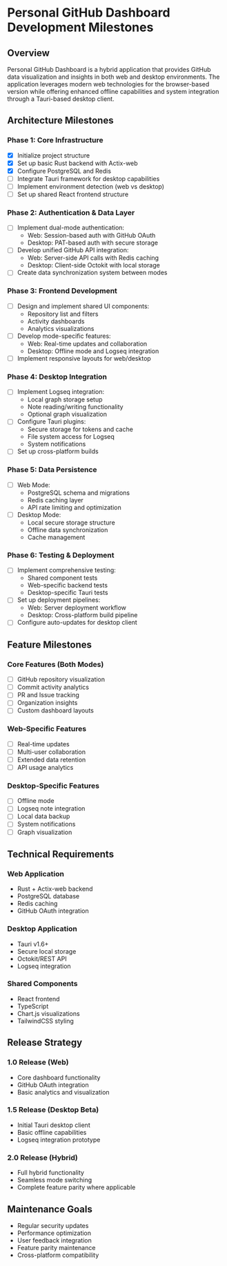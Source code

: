 # Personal GitHub Dashboard Development Milestones

## Overview

Personal GitHub Dashboard is a hybrid application that provides GitHub data visualization and insights in both web and desktop environments. The application leverages modern web technologies for the browser-based version while offering enhanced offline capabilities and system integration through a Tauri-based desktop client.

## Architecture Milestones

### Phase 1: Core Infrastructure

- [x] Initialize project structure
- [x] Set up basic Rust backend with Actix-web
- [x] Configure PostgreSQL and Redis
- [ ] Integrate Tauri framework for desktop capabilities
- [ ] Implement environment detection (web vs desktop)
- [ ] Set up shared React frontend structure

### Phase 2: Authentication & Data Layer

- [ ] Implement dual-mode authentication:
  - Web: Session-based auth with GitHub OAuth
  - Desktop: PAT-based auth with secure storage
- [ ] Develop unified GitHub API integration:
  - Web: Server-side API calls with Redis caching
  - Desktop: Client-side Octokit with local storage
- [ ] Create data synchronization system between modes

### Phase 3: Frontend Development

- [ ] Design and implement shared UI components:
  - Repository list and filters
  - Activity dashboards
  - Analytics visualizations
- [ ] Develop mode-specific features:
  - Web: Real-time updates and collaboration
  - Desktop: Offline mode and Logseq integration
- [ ] Implement responsive layouts for web/desktop

### Phase 4: Desktop Integration

- [ ] Implement Logseq integration:
  - Local graph storage setup
  - Note reading/writing functionality
  - Optional graph visualization
- [ ] Configure Tauri plugins:
  - Secure storage for tokens and cache
  - File system access for Logseq
  - System notifications
- [ ] Set up cross-platform builds

### Phase 5: Data Persistence

- [ ] Web Mode:
  - PostgreSQL schema and migrations
  - Redis caching layer
  - API rate limiting and optimization
- [ ] Desktop Mode:
  - Local secure storage structure
  - Offline data synchronization
  - Cache management

### Phase 6: Testing & Deployment

- [ ] Implement comprehensive testing:
  - Shared component tests
  - Web-specific backend tests
  - Desktop-specific Tauri tests
- [ ] Set up deployment pipelines:
  - Web: Server deployment workflow
  - Desktop: Cross-platform build pipeline
- [ ] Configure auto-updates for desktop client

## Feature Milestones

### Core Features (Both Modes)

- [ ] GitHub repository visualization
- [ ] Commit activity analytics
- [ ] PR and Issue tracking
- [ ] Organization insights
- [ ] Custom dashboard layouts

### Web-Specific Features

- [ ] Real-time updates
- [ ] Multi-user collaboration
- [ ] Extended data retention
- [ ] API usage analytics

### Desktop-Specific Features

- [ ] Offline mode
- [ ] Logseq note integration
- [ ] Local data backup
- [ ] System notifications
- [ ] Graph visualization

## Technical Requirements

### Web Application

- Rust + Actix-web backend
- PostgreSQL database
- Redis caching
- GitHub OAuth integration

### Desktop Application

- Tauri v1.6+
- Secure local storage
- Octokit/REST API
- Logseq integration

### Shared Components

- React frontend
- TypeScript
- Chart.js visualizations
- TailwindCSS styling

## Release Strategy

### 1.0 Release (Web)

- Core dashboard functionality
- GitHub OAuth integration
- Basic analytics and visualization

### 1.5 Release (Desktop Beta)

- Initial Tauri desktop client
- Basic offline capabilities
- Logseq integration prototype

### 2.0 Release (Hybrid)

- Full hybrid functionality
- Seamless mode switching
- Complete feature parity where applicable

## Maintenance Goals

- Regular security updates
- Performance optimization
- User feedback integration
- Feature parity maintenance
- Cross-platform compatibility

